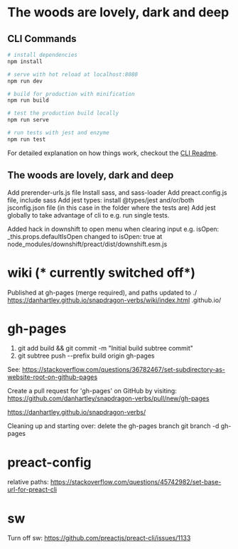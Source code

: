 # The woods are lovely, dark and deep

## CLI Commands

``` bash
# install dependencies
npm install

# serve with hot reload at localhost:8080
npm run dev

# build for production with minification
npm run build

# test the production build locally
npm run serve

# run tests with jest and enzyme
npm run test
```

For detailed explanation on how things work, checkout the [CLI Readme](https://github.com/developit/preact-cli/blob/master/README.md).


## The woods are lovely, dark and deep

Add prerender-urls.js file
Install sass, and sass-loader
Add preact.config.js file, include sass
Add jest types: install @types/jest and/or/both jsconfig.json file (in this case in the folder where the tests are)
Add jest globally to take advantage of cli to e.g. run single tests.

Added hack in downshift to open menu when clearing input e.g. 
isOpen: _this.props.defaultIsOpen changed to isOpen: true at node_modules/downshift/preact/dist/downshift.esm.js

# wiki (* currently switched off*)
Published at gh-pages (merge required), and paths updated to ./
https://danhartley.github.io/snapdragon-verbs/wiki/index.html
<username>.github.io/<projectname>

# gh-pages
1) git add build && git commit -m "Initial build subtree commit"
2) git subtree push --prefix build origin gh-pages

See: https://stackoverflow.com/questions/36782467/set-subdirectory-as-website-root-on-github-pages

Create a pull request for 'gh-pages' on GitHub by visiting:
https://github.com/danhartley/snapdragon-verbs/pull/new/gh-pages

https://danhartley.github.io/snapdragon-verbs/

Cleaning up and starting over: delete the gh-pages branch git branch -d gh-pages

# preact-config

relative paths: https://stackoverflow.com/questions/45742982/set-base-url-for-preact-cli

# sw
Turn off sw: https://github.com/preactjs/preact-cli/issues/1133
